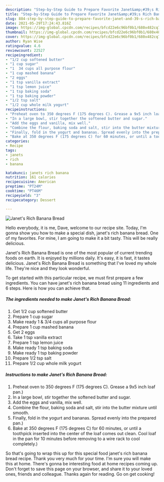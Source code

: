 ```yaml
---
description: "Step-by-Step Guide to Prepare Favorite Janet&amp;#39;s Rich Banana Bread"
title: "Step-by-Step Guide to Prepare Favorite Janet&amp;#39;s Rich Banana Bread"
slug: 884-step-by-step-guide-to-prepare-favorite-janet-and-39-s-rich-banana-bread
date: 2021-05-29T17:24:43.816Z
image: https://img-global.cpcdn.com/recipes/bfcd22e6c96bf0b1/680x482cq70/janets-rich-banana-bread-recipe-main-photo.jpg
thumbnail: https://img-global.cpcdn.com/recipes/bfcd22e6c96bf0b1/680x482cq70/janets-rich-banana-bread-recipe-main-photo.jpg
cover: https://img-global.cpcdn.com/recipes/bfcd22e6c96bf0b1/680x482cq70/janets-rich-banana-bread-recipe-main-photo.jpg
author: Ryan Wise
ratingvalue: 4.6
reviewcount: 22527
recipeingredient:
- "1/2 cup softened butter"
- "1 cup sugar"
- "1  34 cups all purpose flour"
- "1 cup mashed banana"
- "2 eggs"
- "1 tsp vanilla extract"
- "1 tsp lemon juice"
- "1 tsp baking soda"
- "1 tsp baking powder"
- "1/2 tsp salt"
- "1/2 cup whole milk yogurt"
recipeinstructions:
- "Preheat oven to 350 degrees F (175 degrees C). Grease a 9x5 inch loaf pan.)"
- "In a large bowl, stir together the softened butter and sugar."
- "Add the eggs and vanilla, mix well."
- "Combine the flour, baking soda and salt, stir into the butter mixture until smooth."
- "Finally, fold in the yogurt and bananas. Spread evenly into the prepared pan.)"
- "Bake at 350 degrees F (175 degrees C) for 60 minutes, or until a toothpick inserted into the center of the loaf comes out clean. Cool loaf in the pan for 10 minutes before removing to a wire rack to cool completely.)"
categories:
- Recipe
tags:
- janets
- rich
- banana

katakunci: janets rich banana 
nutrition: 161 calories
recipecuisine: American
preptime: "PT24M"
cooktime: "PT46M"
recipeyield: "3"
recipecategory: Dessert

---
```



![Janet&#39;s Rich Banana Bread](https://img-global.cpcdn.com/recipes/bfcd22e6c96bf0b1/680x482cq70/janets-rich-banana-bread-recipe-main-photo.jpg)

Hello everybody, it is me, Dave, welcome to our recipe site. Today, I'm gonna show you how to make a special dish, janet&#39;s rich banana bread. One of my favorites. For mine, I am going to make it a bit tasty. This will be really delicious.



Janet&#39;s Rich Banana Bread is one of the most popular of current trending foods on earth. It is enjoyed by millions daily. It's easy, it is fast, it tastes delicious. Janet&#39;s Rich Banana Bread is something that I've loved my whole life. They're nice and they look wonderful.


To get started with this particular recipe, we must first prepare a few ingredients. You can have janet&#39;s rich banana bread using 11 ingredients and 6 steps. Here is how you can achieve that.

<!--inarticleads1-->

##### The ingredients needed to make Janet&#39;s Rich Banana Bread:

1. Get 1/2 cup softened butter
1. Prepare 1 cup sugar
1. Make ready 1 &amp; 3/4 cups all purpose flour
1. Prepare 1 cup mashed banana
1. Get 2 eggs
1. Take 1 tsp vanilla extract
1. Prepare 1 tsp lemon juice
1. Make ready 1 tsp baking soda
1. Make ready 1 tsp baking powder
1. Prepare 1/2 tsp salt
1. Prepare 1/2 cup whole milk yogurt




<!--inarticleads2-->

##### Instructions to make Janet&#39;s Rich Banana Bread:

1. Preheat oven to 350 degrees F (175 degrees C). Grease a 9x5 inch loaf pan.)
1. In a large bowl, stir together the softened butter and sugar.
1. Add the eggs and vanilla, mix well.
1. Combine the flour, baking soda and salt, stir into the butter mixture until smooth.
1. Finally, fold in the yogurt and bananas. Spread evenly into the prepared pan.)
1. Bake at 350 degrees F (175 degrees C) for 60 minutes, or until a toothpick inserted into the center of the loaf comes out clean. Cool loaf in the pan for 10 minutes before removing to a wire rack to cool completely.)




So that's going to wrap this up for this special food janet&#39;s rich banana bread recipe. Thank you very much for your time. I'm sure you will make this at home. There's gonna be interesting food at home recipes coming up. Don't forget to save this page on your browser, and share it to your loved ones, friends and colleague. Thanks again for reading. Go on get cooking!
